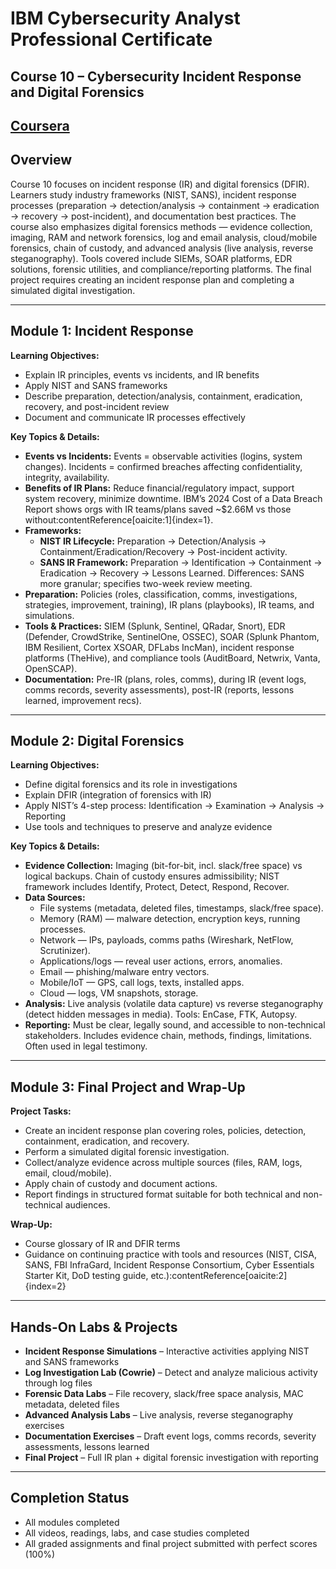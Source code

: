 # IBM Cybersecurity Analyst Professional Certificate  
## Course 10 – Cybersecurity Incident Response and Digital Forensics  

[Coursera](https://www.coursera.org/learn/ibm-incident-response-digital-forensics/home/module/1)   
---

## Overview  
Course 10 focuses on incident response (IR) and digital forensics (DFIR). Learners study industry frameworks (NIST, SANS), incident response processes (preparation → detection/analysis → containment → eradication → recovery → post-incident), and documentation best practices. The course also emphasizes digital forensics methods — evidence collection, imaging, RAM and network forensics, log and email analysis, cloud/mobile forensics, chain of custody, and advanced analysis (live analysis, reverse steganography). Tools covered include SIEMs, SOAR platforms, EDR solutions, forensic utilities, and compliance/reporting platforms. The final project requires creating an incident response plan and completing a simulated digital investigation.  

---

## Module 1: Incident Response  
**Learning Objectives:**  
- Explain IR principles, events vs incidents, and IR benefits  
- Apply NIST and SANS frameworks  
- Describe preparation, detection/analysis, containment, eradication, recovery, and post-incident review  
- Document and communicate IR processes effectively  

**Key Topics & Details:**  
- **Events vs Incidents:** Events = observable activities (logins, system changes). Incidents = confirmed breaches affecting confidentiality, integrity, availability.  
- **Benefits of IR Plans:** Reduce financial/regulatory impact, support system recovery, minimize downtime. IBM’s 2024 Cost of a Data Breach Report shows orgs with IR teams/plans saved ~$2.66M vs those without:contentReference[oaicite:1]{index=1}.  
- **Frameworks:**  
  - **NIST IR Lifecycle:** Preparation → Detection/Analysis → Containment/Eradication/Recovery → Post-incident activity.  
  - **SANS IR Framework:** Preparation → Identification → Containment → Eradication → Recovery → Lessons Learned. Differences: SANS more granular; specifies two-week review meeting.  
- **Preparation:** Policies (roles, classification, comms, investigations, strategies, improvement, training), IR plans (playbooks), IR teams, and simulations.  
- **Tools & Practices:** SIEM (Splunk, Sentinel, QRadar, Snort), EDR (Defender, CrowdStrike, SentinelOne, OSSEC), SOAR (Splunk Phantom, IBM Resilient, Cortex XSOAR, DFLabs IncMan), incident response platforms (TheHive), and compliance tools (AuditBoard, Netwrix, Vanta, OpenSCAP).  
- **Documentation:** Pre-IR (plans, roles, comms), during IR (event logs, comms records, severity assessments), post-IR (reports, lessons learned, improvement recs).  

---

## Module 2: Digital Forensics  
**Learning Objectives:**  
- Define digital forensics and its role in investigations  
- Explain DFIR (integration of forensics with IR)  
- Apply NIST’s 4-step process: Identification → Examination → Analysis → Reporting  
- Use tools and techniques to preserve and analyze evidence  

**Key Topics & Details:**  
- **Evidence Collection:** Imaging (bit-for-bit, incl. slack/free space) vs logical backups. Chain of custody ensures admissibility; NIST framework includes Identify, Protect, Detect, Respond, Recover.  
- **Data Sources:**  
  - File systems (metadata, deleted files, timestamps, slack/free space).  
  - Memory (RAM) — malware detection, encryption keys, running processes.  
  - Network — IPs, payloads, comms paths (Wireshark, NetFlow, Scrutinizer).  
  - Applications/logs — reveal user actions, errors, anomalies.  
  - Email — phishing/malware entry vectors.  
  - Mobile/IoT — GPS, call logs, texts, installed apps.  
  - Cloud — logs, VM snapshots, storage.  
- **Analysis:** Live analysis (volatile data capture) vs reverse steganography (detect hidden messages in media). Tools: EnCase, FTK, Autopsy.  
- **Reporting:** Must be clear, legally sound, and accessible to non-technical stakeholders. Includes evidence chain, methods, findings, limitations. Often used in legal testimony.  

---

## Module 3: Final Project and Wrap-Up  
**Project Tasks:**  
- Create an incident response plan covering roles, policies, detection, containment, eradication, and recovery.  
- Perform a simulated digital forensic investigation.  
- Collect/analyze evidence across multiple sources (files, RAM, logs, email, cloud/mobile).  
- Apply chain of custody and document actions.  
- Report findings in structured format suitable for both technical and non-technical audiences.  

**Wrap-Up:**  
- Course glossary of IR and DFIR terms  
- Guidance on continuing practice with tools and resources (NIST, CISA, SANS, FBI InfraGard, Incident Response Consortium, Cyber Essentials Starter Kit, DoD testing guide, etc.):contentReference[oaicite:2]{index=2}  

---

## Hands-On Labs & Projects  
- **Incident Response Simulations** – Interactive activities applying NIST and SANS frameworks  
- **Log Investigation Lab (Cowrie)** – Detect and analyze malicious activity through log files  
- **Forensic Data Labs** – File recovery, slack/free space analysis, MAC metadata, deleted files  
- **Advanced Analysis Labs** – Live analysis, reverse steganography exercises  
- **Documentation Exercises** – Draft event logs, comms records, severity assessments, lessons learned  
- **Final Project** – Full IR plan + digital forensic investigation with reporting  

---

## Completion Status  
- All modules completed  
- All videos, readings, labs, and case studies completed  
- All graded assignments and final project submitted with perfect scores (100%)  
